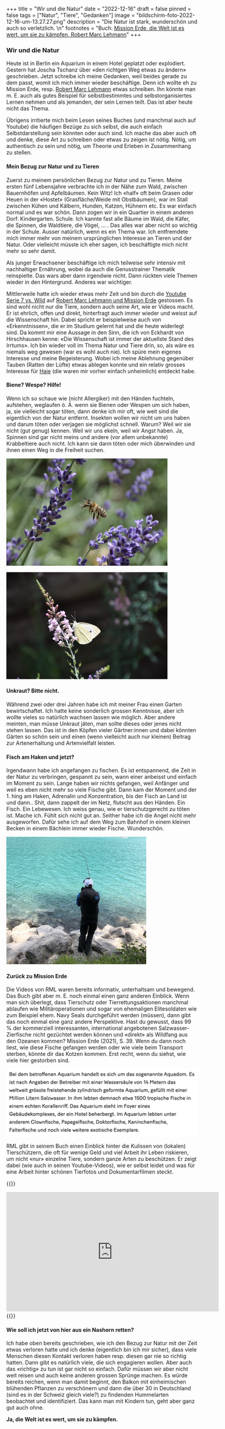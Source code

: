 +++
title = "Wir und die Natur"
date = "2022-12-16"
draft = false
pinned = false
tags = ["Natur", "Tiere", "Gedanken"]
image = "bildschirm-foto-2022-12-16-um-13.27.27.png"
description = "Die Natur ist stark, wunderschön und auch so verletzlich. \n"
footnotes = "Buch: [Mission Erde, die Welt ist es wert, um sie zu kämpfen, Robert Marc Lehmann](https://www.exlibris.ch/de/buecher-buch/deutschsprachige-buecher/robert-marc-lehmann/mission-erde-meer-als-nur-ein-bildband/id/9783982457307/?utm_source=google&utm_medium=cpc&utm_campaign=Performance+Max+CSS+Rang+10+(pm-CH-de)&utm_content=&utm_term=&gclid=CjwKCAiAy_CcBhBeEiwAcoMRHIh8JfZf54KoIzrQNrihv8mkR94Uj4uEbFCWEUW5AdZklWJ63jHJDBoCrBYQAvD_BwE&gclsrc=aw.ds)"
+++
### Wir und die Natur

Heute ist in Berlin ein Aquarium in einem Hotel geplatzt oder explodiert. Gestern hat Joscha Tschanz über «den richtgen Weg etwas zu ändern» geschrieben. Jetzt schreibe ich meine Gedanken, weil beides gerade zu dem passt, womit ich mich immer wieder beschäftige. Denn ich wollte eh zu Mission Erde, resp. [Robert Marc Lehmann](https://www.robertmarclehmann.com/de) etwas schreiben. Ihn könnte man m. E. auch als gutes Beispiel für selbstbestimmtes und selbstorganisiertes Lernen nehmen und als jemanden, der sein Lernen teilt. Das ist aber heute nicht das Thema. 

Übrigens irritierte mich beim Lesen seines Buches (und manchmal auch auf Youtube) die häufigen Bezüge zu sich selbst, die auch einfach Selbstdarstellung sein könnten oder auch sind. Ich mache das aber auch oft und denke, diese Art zu schreiben oder etwas zu zeigen ist nötig. Nötig, um authentisch zu sein und nötig, um  Theorie und Erleben in Zusammenhang zu stellen. 

#### Mein Bezug zur Natur und zu Tieren

Zuerst zu meinem persönlichen Bezug zur Natur und zu Tieren. Meine ersten fünf Lebensjahre verbrachte ich in der Nähe zum Wald, zwischen Bauernhöfen und Apfelbäumen. Kein Witz! Ich «half» oft beim Grasen oder Heuen in der «Hostet» (Grasfläche/Weide mit Obstbäumen), war im Stall zwischen Kühen und Kälbern, Hunden, Katzen, Hühnern etc. Es war einfach normal und es war schön. Dann zogen wir in ein Quartier in einem anderen Dorf. Kindergarten. Schule. Ich kannte fast alle Bäume im Wald, die Käfer, die Spinnen, die Waldtiere, die Vögel, ... . Das alles war aber nicht so wichtig in der Schule. Ausser natürlich, wenn es ein Thema war. Ich entfremdete mich immer mehr von meinem ursprünglichen Interesse an Tieren und der Natur. Oder vielleicht müsste ich eher sagen, ich beschäftigte mich nicht mehr so sehr damit.

Als junger Erwachsener beschäftige ich mich teilweise sehr intensiv mit nachhaltiger Ernährung, wobei da auch die Genusstrainer Thematik reinspielte. Das wars aber dann irgendwie nicht. Dann rückten viele Themen wieder in den Hintergrund. Anderes war wichtiger. 

Mittlerweile hatte ich wieder etwas mehr Zeit und bin durch die [Youtube Serie 7 vs. Wild](https://www.youtube.com/watch?v=tbapalw2-Eo) auf [Robert Marc Lehmann und Mission Erde](https://www.youtube.com/@MissionErde) gestossen. Es sind wohl nicht nur die Tiere, sondern auch seine Art, wie er Videos macht. Er ist ehrlich, offen und direkt, hinterfragt auch immer wieder und weisst auf die Wissenschaft hin. Dabei spricht er beispielweise auch von «Erkenntnissen», die er im Studium gelernt hat und die heute widerlegt sind. Da kommt mir eine Aussage in den Sinn, die ich von Eckhardt von Hirschhausen kenne: «Die Wissenschaft ist immer der aktuellste Stand des Irrtums». Ich bin wieder voll im Thema Natur und Tiere drin, so, als wäre es niemals weg gewesen (war es wohl auch nie). Ich spüre mein eigenes Interesse und meine Begeisterung. Wobei ich meine Ablehnung gegenüber Tauben (Ratten der Lüfte) etwas ablegen konnte und ein relativ grosses Interesse für [Haie](https://www.youtube.com/watch?v=zSYGVWhQuk0&t=2s) (die waren mir vorher einfach unheimlich) entdeckt habe. 

#### Biene? Wespe? Hilfe!

Wenn ich so schaue wie (nicht Allergiker) mit den Händen fuchteln, aufstehen, weglaufen ö. Ä. wenn sie Bienen oder Wespen um sich haben, ja, sie vielleicht sogar töten, dann denke ich mir oft, wie weit sind die eigentlich von der Natur entfernt. Insekten wollen wir nicht um uns haben und darum töten oder verjagen sie möglichst schnell. Warum? Weil wir sie nicht (gut genug) kennen. Weil wir uns ekeln, weil wir Angst haben. Ja, Spinnen sind gar nicht meins und andere (vor allem unbekannte) Krabbeltiere auch nicht. Ich kann sie dann töten oder mich überwinden und ihnen einen Weg in die Freiheit suchen. 

![Biene im Garten](bildschirm-foto-2022-12-16-um-13.27.27.png "Biene im Garten")

![Schmetterling im Garten](dsc_0141.jpg "Schmetterling im Garten")

#### Unkraut? Bitte nicht.

Während zwei oder drei Jahren habe ich mit meiner Frau einen Garten bewirtschaftet. Ich hatte keine sonderlich grossen Kenntnisse, aber ich wollte vieles so natürlich wachsen lassen wie möglich. Aber andere meinten, man müsse Unkraut jäten, man sollte dieses oder jenes nicht stehen lassen. Das ist in den Köpfen vieler Gärtner:innen und dabei könnten Gärten so schön sein und einen (wenn vielleicht auch nur kleinen) Beitrag zur Artenerhaltung und Artenvielfalt leisten. 

#### Fisch am Haken und jetzt?

Irgendwann habe ich angefangen zu fischen. Es ist entspannend, die Zeit in der Natur zu verbringen, gespannt zu sein, wann einer anbeisst und einfach im Moment zu sein. Lange haben wir nichts gefangen, weil Anfänger und weil es eben nicht mehr so viele Fische gibt. Dann kam der Moment und der 1. hing am Haken, Adrenalin und Konzentration, bis der Fisch an Land ist und dann.. Shit, dann zappelt der im Netz, flutscht aus den Händen. Ein Fisch. Ein Lebewesen. Ich weiss genau, wie er tierschutzgerecht zu töten ist. Mache ich. Fühlt sich nicht gut an. Seither habe ich die Angel nicht mehr ausgeworfen. Dafür sehe ich auf dem Weg zum Bahnhof in einem kleinen Becken in einem Bächlein immer wieder Fische. Wunderschön.

![](bildschirm-foto-2022-12-16-um-13.08.24.png)

#### Zurück zu Mission Erde

Die Videos von RML waren bereits informativ, unterhaltsam und bewegend. Das Buch gibt aber m. E. noch einmal einen ganz anderen Einblick. Wenn man sich überlegt, dass Tierschutz oder Tierrettungsaktionen manchmal ablaufen wie Militäroperationen und sogar von ehemaligen Elitesoldaten wie zum Beispiel ehem. Navy Seals durchgeführt werden (müssen), dann gibt das noch einmal eine ganz andere Perspektive. Hast du gewusst, dass 99 % der kommerziell interessanten, international angebotenen Salzwasser-Zierfische nicht gezüchtet werden können und «direkt» als Wildfang aus den Ozeanen kommen? Mission Erde (2021), S. 39. Wenn du dann noch liest, wie diese Fische gefangen werden oder wie viele beim Transport sterben, könnte dir das Kotzen kommen. Erst recht, wenn du siehst, wie viele hier gestorben sind.

![Quelle 20minuten.ch](bildschirm-foto-2022-12-16-um-11.47.33.png "Quelle 20minuten.ch")

RML gibt in seinem Buch einen Einblick hinter die Kulissen von (lokalen) Tierschützern, die oft für wenige Geld und viel Arbeit ihr Leben riskieren, um nicht «nur» einzelne Tiere, sondern ganze Arten zu beschützen. Er zeigt dabei (wie auch in seinen Youtube-Videos), wie er selbst leidet und was für eine Arbeit hinter schönen Tierfotos und Dokumentarfilmen steckt. 

{{<box title="Einblick in die Bildwelt von Mission Erde">}}
<iframe width="560" height="315" src="https://www.youtube.com/embed/vjZ4q5tRzvA" title="YouTube video player" frameborder="0" allow="accelerometer; autoplay; clipboard-write; encrypted-media; gyroscope; picture-in-picture" allowfullscreen></iframe>
{{</box>}}


#### Wie soll ich jetzt von hier aus ein Nashorn retten?


Ich habe oben bereits geschrieben, wie ich den Bezug zur Natur mit der Zeit etwas verloren hatte und ich denke (eigentlich bin ich mir sicher), dass viele Menschen diesen Kontakt verloren haben resp. diesen gar nie so richtig hatten. Dann gibt es natürlich viele, die sich engagieren wollen. Aber auch das «richtig» zu tun ist gar nicht so einfach. Dafür müssen wir aber nicht weit reisen und auch keine anderen grossen Sprünge machen. Es würde bereits reichen, wenn man damit beginnt, den Balkon mit einheimischen blühenden Pflanzen zu verschönern und dann die über 30 in Deutschland (sind es in der Schweiz gleich viele?) zu findenden Hummelarten beobachtet und identifiziert. Das kann man mit Kindern tun, geht aber ganz gut auch ohne.

**Ja, die Welt ist es wert, um sie zu kämpfen.**
